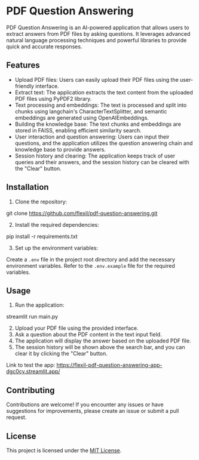 # PDF Question Answering

PDF Question Answering is an AI-powered application that allows users to extract answers from PDF files by asking questions. It leverages advanced natural language processing techniques and powerful libraries to provide quick and accurate responses.

## Features

- Upload PDF files: Users can easily upload their PDF files using the user-friendly interface.
- Extract text: The application extracts the text content from the uploaded PDF files using PyPDF2 library.
- Text processing and embeddings: The text is processed and split into chunks using langchain's CharacterTextSplitter, and semantic embeddings are generated using OpenAIEmbeddings.
- Building the knowledge base: The text chunks and embeddings are stored in FAISS, enabling efficient similarity search.
- User interaction and question answering: Users can input their questions, and the application utilizes the question answering chain and knowledge base to provide answers.
- Session history and clearing: The application keeps track of user queries and their answers, and the session history can be cleared with the "Clear" button.

## Installation

1. Clone the repository:

git clone https://github.com/flexil/pdf-question-answering.git


2. Install the required dependencies:

pip install -r requirements.txt


3. Set up the environment variables:

Create a `.env` file in the project root directory and add the necessary environment variables. Refer to the `.env.example` file for the required variables.

## Usage

1. Run the application:

streamlit run main.py


2. Upload your PDF file using the provided interface.
3. Ask a question about the PDF content in the text input field.
4. The application will display the answer based on the uploaded PDF file.
5. The session history will be shown above the search bar, and you can clear it by clicking the "Clear" button.

Link to test the app: https://flexil-pdf-question-answering-app-dgc0cy.streamlit.app/
## Contributing

Contributions are welcome! If you encounter any issues or have suggestions for improvements, please create an issue or submit a pull request.

## License

This project is licensed under the [MIT License](LICENSE).

